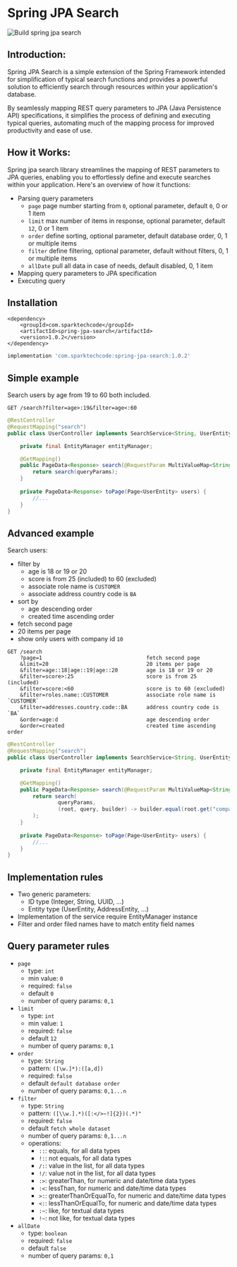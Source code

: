 # Spring JPA Search

![Build spring jpa search](https://github.com/sparktechio/spring-jpa-search/actions/workflows/main.yml/badge.svg)

## Introduction:

Spring JPA Search is a simple extension of the Spring Framework intended for simplification of typical search functions 
and provides a powerful solution to efficiently search through resources within your application's database. 

By seamlessly mapping REST query parameters to JPA (Java Persistence API) specifications, it simplifies the process of 
defining and executing typical queries, automating much of the mapping process for improved productivity and ease of use.

## How it Works:

Spring jpa search library streamlines the mapping of REST parameters to JPA queries, enabling you to effortlessly 
define and execute searches within your application. Here's an overview of how it functions:
- Parsing query parameters
  - `page` page number starting from `0`, optional parameter, default `0`, 0 or 1 item 
  - `limit` max number of items in response, optional parameter, default `12`, 0 or 1 item
  - `order` define sorting, optional parameter, default database order, 0, 1 or multiple items
  - `filter` define filtering, optional parameter, default without filters, 0, 1 or multiple items
  - `allDate` pull all data in case of needs, default disabled, 0, 1 item
- Mapping query parameters to JPA specification
- Executing query

## Installation

```maven
<dependency>
    <groupId>com.sparktechcode</groupId>
    <artifactId>spring-jpa-search</artifactId>
    <version>1.0.2</version>
</dependency>
```

```gradle
implementation 'com.sparktechcode:spring-jpa-search:1.0.2'
```

## Simple example

Search users by age from 19 to 60 both included.
```http
GET /search?filter=age>:19&filter=age<:60
```

```java
@RestController
@RequestMapping("search")
public class UserController implements SearchService<String, UserEntity> {

    private final EntityManager entityManager;

    @GetMapping()
    public PageData<Response> search(@RequestParam MultiValueMap<String, String> queryParams) {
        return search(queryParams);
    }
    
    private PageData<Response> toPage(Page<UserEntity> users) {
        //...
    }
}
```

## Advanced example

Search users:
- filter by
  - age is 18 or 19 or 20
  - score is from 25 (included) to 60 (excluded)
  - associate role name is `CUSTOMER`
  - associate address country code is `BA`
- sort by
  - age descending order
  - created time ascending order
- fetch second page
- 20 items per page
- show only users with company id `10`

```http
GET /search
    ?page=1                                 fetch second page
    &limit=20                               20 items per page
    &filter=age::18|age::19|age::20         age is 18 or 19 or 20
    &filter=score>:25                       score is from 25 (included)
    &filter=score:<60                       score is to 60 (excluded)
    &filter=roles.name::CUSTOMER            associate role name is `CUSTOMER`
    &filter=addresses.country.code::BA      address country code is `BA`
    &order=age:d                            age descending order
    &order=created                          created time ascending order
```

```java
@RestController
@RequestMapping("search")
public class UserController implements SearchService<String, UserEntity> {

    private final EntityManager entityManager;

    @GetMapping()
    public PageData<Response> search(@RequestParam MultiValueMap<String, String> queryParams) {
        return search(
                queryParams, 
                (root, query, builder) -> builder.equal(root.get("companyId"), 10) // additional filter only users with company id `10`
        );
    }
    
    private PageData<Response> toPage(Page<UserEntity> users) {
        //...
    }
}
```

## Implementation rules

- Two generic parameters:
  - ID type (Integer, String, UUID, ...)
  - Entity type (UserEntity, AddressEntity, ...)
- Implementation of the service require EntityManager instance
- Filter and order filed names have to match entity field names

## Query parameter rules
- `page`
  - type: `int`
  - min value: `0`
  - required: `false`
  - default `0`
  - number of query params: `0,1`
- `limit`
  - type: `int`
  - min value: `1`
  - required: `false`
  - default `12`
  - number of query params: `0,1`
- `order`
  - type: `String`
  - pattern: `([\w.]*):([a,d])`
  - required: `false`
  - default `default database order`
  - number of query params: `0,1...n`
- `filter`
    - type: `String`
    - pattern: `([\\w.].*)([:</>~!]{2})(.*)"`
    - required: `false`
    - default `fetch whole dataset`
    - number of query params: `0,1...n`
    - operations:
      - `::`: equals, for all data types
      - `!:`: not equals, for all data types
      - `/:`: value in the list, for all data types
      - `!/`: value not in the list, for all data types
      - `:>`: greaterThan, for numeric and date/time data types
      - `:<`: lessThan, for numeric and date/time data types
      - `>:`: greaterThanOrEqualTo, for numeric and date/time data types
      - `<:`: lessThanOrEqualTo, for numeric and date/time data types
      - `:~`: like, for textual data types
      - `!~`: not like, for textual data types
- `allDate`
    - type: `boolean`
    - required: `false`
    - default `false`
    - number of query params: `0,1`
